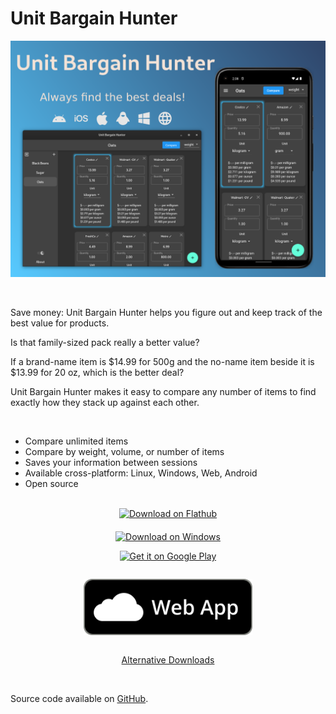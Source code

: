 # Unit Bargain Hunter


![](https://raw.githubusercontent.com/Merrit/unit_bargain_hunter/main/assets/images/promo/promo.png)

<br>


Save money: Unit Bargain Hunter helps you figure out and keep track of the best value for products.

Is that family-sized pack really a better value?

If a brand-name item is $14.99 for 500g and the no-name item beside it is $13.99 for 20 oz, which is the better deal?

Unit Bargain Hunter makes it easy to compare any number of items to find exactly how they stack up against each other.


<br>


- Compare unlimited items
- Compare by weight, volume, or number of items
- Saves your information between sessions
- Available cross-platform: Linux, Windows, Web, Android
- Open source


<br>


<div style="display: flex; flex-direction: column; align-items: center;">
<a href='https://flathub.org/apps/details/codes.merritt.bargain'>
<img width="270" 
    alt='Download on Flathub' 
    src='https://flathub.org/assets/badges/flathub-badge-en.png'/>
</a>

<a href='https://apps.microsoft.com/store/detail/unit-bargain-hunter/9NR01KJ9MV6V'>
<img width="270" 
    style="margin-top:20px" 
    alt='Download on Windows' 
    src='https://getbadgecdn.azureedge.net/images/English_L.png'/>
</a>

<a
href='https://play.google.com/store/apps/details?id=codes.merritt.bargain&pcampaignid=pcampaignidMKT-Other-global-all-co-prtnr-py-PartBadge-Mar2515-1'>
<img width="310"
    alt='Get it on Google Play' 
    src='https://play.google.com/intl/en_us/badges/static/images/badges/en_badge_web_generic.png'/>
</a>

<a
href='https://bargain.merritt.codes'>
<img width="270"
    alt='Web App' 
    src='https://raw.githubusercontent.com/Merrit/merrit.github.io/main/assets/images/web-app-badge.png'/>
</a>

[Alternative Downloads](https://github.com/Merrit/unit_bargain_hunter/releases/latest)
</div>


<br>


Source code available on [GitHub](https://github.com/Merrit/unit_bargain_hunter).


<div class="medium-area-spacer"></div>

